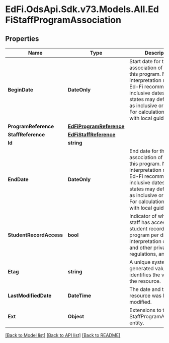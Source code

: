 # EdFi.OdsApi.Sdk.v73.Models.All.EdFiStaffProgramAssociation

## Properties

Name | Type | Description | Notes
------------ | ------------- | ------------- | -------------
**BeginDate** | **DateOnly** | Start date for the association of staff to this program.  Note: Date interpretation may vary. Ed-Fi recommends inclusive dates, but states may define dates as inclusive or exclusive. For calculations, align with local guidelines. | 
**ProgramReference** | [**EdFiProgramReference**](EdFiProgramReference.md) |  | 
**StaffReference** | [**EdFiStaffReference**](EdFiStaffReference.md) |  | 
**Id** | **string** |  | [optional] 
**EndDate** | **DateOnly** | End date for the association of staff to this program.  Note: Date interpretation may vary. Ed-Fi recommends inclusive dates, but states may define dates as inclusive or exclusive. For calculations, align with local guidelines. | [optional] 
**StudentRecordAccess** | **bool** | Indicator of whether the staff has access to the student records of the program per district interpretation of FERPA and other privacy laws, regulations, and policies. | [optional] 
**Etag** | **string** | A unique system-generated value that identifies the version of the resource. | [optional] 
**LastModifiedDate** | **DateTime** | The date and time the resource was last modified. | [optional] 
**Ext** | **Object** | Extensions to the StaffProgramAssociation entity. | [optional] 

[[Back to Model list]](../../README.md#documentation-for-models) [[Back to API list]](../../README.md#documentation-for-api-endpoints) [[Back to README]](../../README.md)

